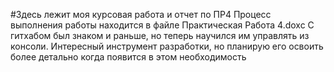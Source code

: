 #Здесь лежит моя курсовая работа и отчет по ПР4
Процесс выполнения работы находится в файле Практическая Работа 4.doxc
С гитхабом был знаком и раньше, но теперь научился им управлять из консоли. Интересный инструмент разработки, но планирую его освоить более детально когда появится в этом необходимость
